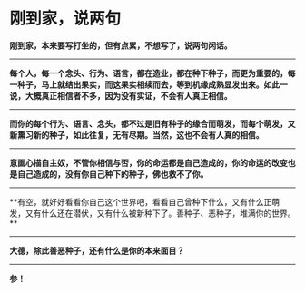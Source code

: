 刚到家，说两句
====

			

**刚到家，本来要写打坐的，但有点累，不想写了，说两句闲话。**

** **

**每个人，每一个念头、行为、语言，都在造业，都在种下种子，而更为重要的，每一种子，马上就结出果实，而这果实相续而去，等到机缘成熟显发出来。如此一说，大概真正相信者不多，因为没有实证，不会有人真正相信。**

** **

**而你的每个行为、语言、念头，都不过是旧有种子的缘合而萌发，而每个萌发，又新熏习新的种子，如此往复，无有尽期。当然，这也不会有人真的相信。**

** **

**意画心描自主奴，不管你相信与否，你的命运都是自己造成的，你的命运的改变也是自己造成的，没有你自己种下的种子，佛也救不了你。**

** **

**有空，就好好看看你自己这个世界吧，看看自己曾种下什么，又有什么正萌发，又有什么还在潜伏，又有什么被新种下了。善种子、恶种子，堆满你的世界。 **

** **

**大德，除此善恶种子，还有什么是你的本来面目？**

** **

**参！**
